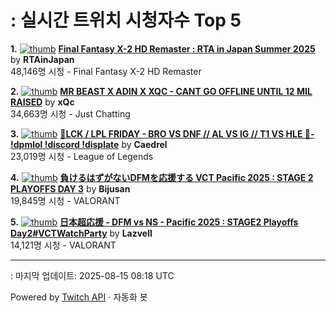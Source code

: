 # : 실시간 트위치 시청자수 Top 5

**1.** [![thumb](https://static-cdn.jtvnw.net/previews-ttv/live_user_rtainjapan-320x180.jpg)](https://twitch.tv/RTAinJapan)
**[Final Fantasy X-2 HD Remaster : RTA in Japan Summer 2025](https://twitch.tv/RTAinJapan)** by **RTAinJapan**<br>48,146명 시청  - Final Fantasy X-2 HD Remaster

**2.** [![thumb](https://static-cdn.jtvnw.net/previews-ttv/live_user_xqc-320x180.jpg)](https://twitch.tv/xQc)
**[MR BEAST X ADIN X XQC - CANT GO OFFLINE UNTIL 12 MIL RAISED](https://twitch.tv/xQc)** by **xQc**<br>34,663명 시청  - Just Chatting

**3.** [![thumb](https://static-cdn.jtvnw.net/previews-ttv/live_user_caedrel-320x180.jpg)](https://twitch.tv/Caedrel)
**[🔴LCK / LPL FRIDAY - BRO VS DNF // AL VS IG // T1 VS HLE 🔴-  !dpmlol !discord !displate](https://twitch.tv/Caedrel)** by **Caedrel**<br>23,019명 시청  - League of Legends

**4.** [![thumb](https://static-cdn.jtvnw.net/previews-ttv/live_user_bijusan-320x180.jpg)](https://twitch.tv/Bijusan)
**[負けるはずがないDFMを応援する VCT Pacific 2025 : STAGE 2 PLAYOFFS DAY 3](https://twitch.tv/Bijusan)** by **Bijusan**<br>19,845명 시청  - VALORANT

**5.** [![thumb](https://static-cdn.jtvnw.net/previews-ttv/live_user_lazvell-320x180.jpg)](https://twitch.tv/Lazvell)
**[日本超応援 - DFM vs NS - Pacific 2025 : STAGE2 Playoffs Day2#VCTWatchParty](https://twitch.tv/Lazvell)** by **Lazvell**<br>14,121명 시청  - VALORANT


---
: 마지막 업데이트: 2025-08-15 08:18 UTC

Powered by [Twitch API](https://dev.twitch.tv/docs/api/reference) · 자동화 봇